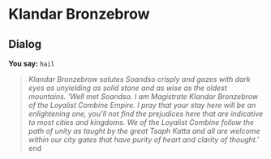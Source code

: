 # Klandar Bronzebrow
## Dialog

**You say:** `hail`



>*Klandar Bronzebrow salutes Soandso crisply and gazes with dark eyes as unyielding as solid stone and as wise as the oldest mountains. 'Well met Soandso. I am Magistrate Klandar Bronzebrow of the Loyalist Combine Empire. I pray that your stay here will be an enlightening one, you'll not find the prejudices here that are indicative to most cities and kingdoms. We of the Loyalist Combine follow the path of unity as taught by the great Tsaph Katta and all are welcome within our city gates that have purity of heart and clarity of thought.'*
end
